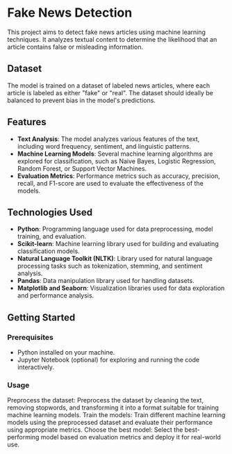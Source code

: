 # Fake News Detection

This project aims to detect fake news articles using machine learning techniques. It analyzes textual content to determine the likelihood that an article contains false or misleading information.

## Dataset

The model is trained on a dataset of labeled news articles, where each article is labeled as either "fake" or "real". The dataset should ideally be balanced to prevent bias in the model's predictions.

## Features

- **Text Analysis**: The model analyzes various features of the text, including word frequency, sentiment, and linguistic patterns.
- **Machine Learning Models**: Several machine learning algorithms are explored for classification, such as Naive Bayes, Logistic Regression, Random Forest, or Support Vector Machines.
- **Evaluation Metrics**: Performance metrics such as accuracy, precision, recall, and F1-score are used to evaluate the effectiveness of the models.

## Technologies Used

- **Python**: Programming language used for data preprocessing, model training, and evaluation.
- **Scikit-learn**: Machine learning library used for building and evaluating classification models.
- **Natural Language Toolkit (NLTK)**: Library used for natural language processing tasks such as tokenization, stemming, and sentiment analysis.
- **Pandas**: Data manipulation library used for handling datasets.
- **Matplotlib and Seaborn**: Visualization libraries used for data exploration and performance analysis.

## Getting Started

### Prerequisites

- Python installed on your machine.
- Jupyter Notebook (optional) for exploring and running the code interactively.

### Usage
Preprocess the dataset: Preprocess the dataset by cleaning the text, removing stopwords, and transforming it into a format suitable for training machine learning models.
Train the models: Train different machine learning models using the preprocessed dataset and evaluate their performance using appropriate metrics.
Choose the best model: Select the best-performing model based on evaluation metrics and deploy it for real-world use.
